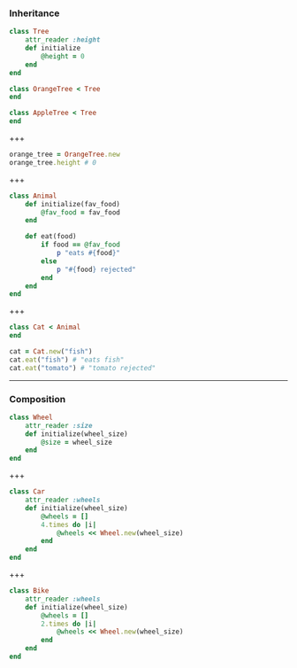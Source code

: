 ### Inheritance

```ruby
class Tree
	attr_reader :height
	def initialize
		@height = 0
	end
end

class OrangeTree < Tree
end

class AppleTree < Tree
end
```

+++

```ruby
orange_tree = OrangeTree.new
orange_tree.height # 0
```

+++

```ruby
class Animal
	def initialize(fav_food)
		@fav_food = fav_food
	end

	def eat(food)
		if food == @fav_food
			p "eats #{food}"
		else
			p "#{food} rejected"
		end
	end
end
```

+++

```ruby
class Cat < Animal
end

cat = Cat.new("fish")
cat.eat("fish") # "eats fish"
cat.eat("tomato") # "tomato rejected"
```

---

### Composition

```ruby
class Wheel
	attr_reader :size
	def initialize(wheel_size)
		@size = wheel_size
	end
end
```

+++

```ruby
class Car
	attr_reader :wheels
	def initialize(wheel_size)
		@wheels = []
		4.times do |i|
			@wheels << Wheel.new(wheel_size)
		end
	end
end
```

+++

```ruby
class Bike
	attr_reader :wheels
	def initialize(wheel_size)
		@wheels = []
		2.times do |i|
			@wheels << Wheel.new(wheel_size)
		end
	end
end
```